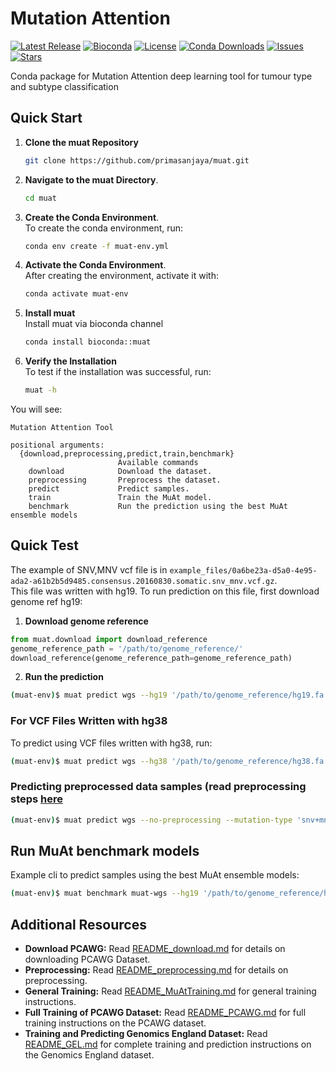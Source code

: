 # Mutation Attention


[![Latest Release](https://img.shields.io/github/v/release/primasanjaya/muat)](https://github.com/primasanjaya/muat/releases)
[![Bioconda](https://img.shields.io/conda/vn/bioconda/muat)](https://anaconda.org/bioconda/muat)
[![License](https://img.shields.io/github/license/primasanjaya/muat)](https://github.com/primasanjaya/muat/blob/main/LICENSE)
[![Conda Downloads](https://img.shields.io/conda/dn/bioconda/muat)](https://anaconda.org/bioconda/muat)
[![Issues](https://img.shields.io/github/issues/primasanjaya/muat)](https://github.com/primasanjaya/muat/issues)
[![Stars](https://img.shields.io/github/stars/primasanjaya/muat?style=social)](https://github.com/primasanjaya/muat)



Conda package for Mutation Attention deep learning tool for tumour type and subtype classification

## Quick Start

1. **Clone the muat Repository**
   ```bash
   git clone https://github.com/primasanjaya/muat.git
   ```

2. **Navigate to the muat Directory**.
   ```bash
   cd muat
   ```

3. **Create the Conda Environment**.<br>
   To create the conda environment, run:
   ```bash
   conda env create -f muat-env.yml
   ```

4. **Activate the Conda Environment**.<br>
   After creating the environment, activate it with:
   ```bash
   conda activate muat-env
   ```

5. **Install muat**<br>
   Install muat via bioconda channel
   ```bash
   conda install bioconda::muat
   ```

6. **Verify the Installation**<br>
   To test if the installation was successful, run:
   ```bash
   muat -h
   ```
You will see:
```
Mutation Attention Tool

positional arguments:
  {download,preprocessing,predict,train,benchmark}
                        Available commands
    download            Download the dataset.
    preprocessing       Preprocess the dataset.
    predict             Predict samples.
    train               Train the MuAt model.
    benchmark           Run the prediction using the best MuAt ensemble models
```

## Quick Test
The example of SNV,MNV vcf file is in `example_files/0a6be23a-d5a0-4e95-ada2-a61b2b5d9485.consensus.20160830.somatic.snv_mnv.vcf.gz`.<br>
This file was written with hg19. To run prediction on this file, first download genome ref hg19:
1. **Download genome reference**
```python
from muat.download import download_reference
genome_reference_path = '/path/to/genome_reference/'
download_reference(genome_reference_path=genome_reference_path)
```
2. **Run the prediction**
```bash
(muat-env)$ muat predict wgs --hg19 '/path/to/genome_reference/hg19.fa' --mutation-type 'snv+mnv' --input-filepath 'example_files/0a6be23a-d5a0-4e95-ada2-a61b2b5d9485.consensus.20160830.somatic.snv_mnv.vcf.gz' --result-dir 'path/to/result_dir/'
```

### For VCF Files Written with hg38
To predict using VCF files written with hg38, run:
```bash
(muat-env)$ muat predict wgs --hg38 '/path/to/genome_reference/hg38.fa' --mutation-type 'snv+mnv' --input-filepath 'path/to/sample.vcf.gz' --result-dir 'path/to/result_dir/'
```

### Predicting preprocessed data samples (read preprocessing steps [here](https://github.com/primasanjaya/muat/blob/main/documentation/README_preprocessing.md)
```bash
(muat-env)$ muat predict wgs --no-preprocessing --mutation-type 'snv+mnv' --input-filepath 'path/to/sample.token.gc.genic.exonic.cs.tsv.gz' --result-dir 'path/to/result_dir/'
```

## Run MuAt benchmark models
Example cli to predict samples using the best MuAt ensemble models:
```bash
(muat-env)$ muat benchmark muat-wgs --hg19 '/path/to/genome_reference/hg19.fa' --mutation-type 'snv+mnv' --input-filepath 'path/to/sample.vcf.gz' --result-dir 'path/to/result_dir/'
```

## Additional Resources
- **Download PCAWG:** Read [README_download.md](https://github.com/primasanjaya/muat/blob/main/documentation/README_download.md) for details on downloading PCAWG Dataset.
- **Preprocessing:** Read [README_preprocessing.md](https://github.com/primasanjaya/muat/blob/main/documentation/README_preprocessing.md) for details on preprocessing.
- **General Training:** Read [README_MuAtTraining.md](https://github.com/primasanjaya/muat/blob/main/documentation/README_MuAtTraining.md) for general training instructions.
- **Full Training of PCAWG Dataset:** Read [README_PCAWG.md](https://github.com/primasanjaya/muat/blob/main/documentation/README_PCAWG.md) for full training instructions on the PCAWG dataset.
- **Training and Predicting Genomics England Dataset:** Read [README_GEL.md](https://github.com/primasanjaya/muat/blob/main/documentation/README_GEL.md) for complete training and prediction instructions on the Genomics England dataset.